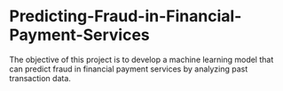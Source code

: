 # Predicting-Fraud-in-Financial-Payment-Services
The objective of this project is to develop a machine learning model that can predict fraud in financial payment services by analyzing past transaction data.
